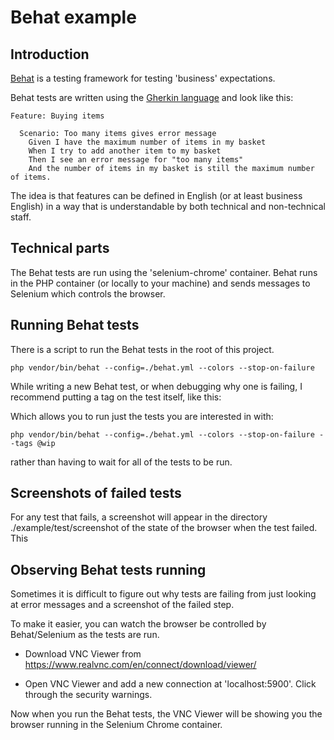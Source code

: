 
# Behat example

## Introduction

[Behat](http://behat.org/en/latest/) is a testing framework for testing 'business' expectations.

Behat tests are written using the [Gherkin language](https://en.wikipedia.org/wiki/Cucumber_(software)#Gherkin_language) and look like this:


```
Feature: Buying items

  Scenario: Too many items gives error message
    Given I have the maximum number of items in my basket
    When I try to add another item to my basket
    Then I see an error message for "too many items"
    And the number of items in my basket is still the maximum number of items.

```

The idea is that features can be defined in English (or at least business English) in a way that is understandable by both technical and non-technical staff.


## Technical parts

The Behat tests are run using the 'selenium-chrome' container. Behat runs in the PHP container (or locally to your machine) and sends messages to Selenium which controls the browser. 


## Running Behat tests

There is a script to run the Behat tests in the root of this project.

```
php vendor/bin/behat --config=./behat.yml --colors --stop-on-failure
```

While writing a new Behat test, or when debugging why one is failing, I recommend putting a tag on the test itself, like this:

Which allows you to run just the tests you are interested in with:

```
php vendor/bin/behat --config=./behat.yml --colors --stop-on-failure --tags @wip
```

rather than having to wait for all of the tests to be run.


## Screenshots of failed tests


For any test that fails, a screenshot will appear in the directory ./example/test/screenshot of the state of the browser when the test failed. This


## Observing Behat tests running

Sometimes it is difficult to figure out why tests are failing from just looking at error messages and a screenshot of the failed step.

To make it easier, you can watch the browser be controlled by Behat/Selenium as the tests are run.


* Download VNC Viewer from https://www.realvnc.com/en/connect/download/viewer/

* Open VNC Viewer and add a new connection at 'localhost:5900'. Click through the security warnings. 

Now when you run the Behat tests, the VNC Viewer will be showing you the browser running in the Selenium Chrome container.
